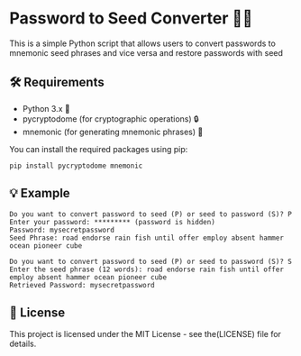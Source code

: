 # Password to Seed Converter 🌱🔑

This is a simple Python script that allows users to convert passwords to mnemonic seed phrases and vice versa and restore passwords with seed 

## 🛠️ Requirements
 
- Python 3.x 🐍
- pycryptodome (for cryptographic operations) 🔒
- mnemonic (for generating mnemonic phrases) 📝

You can install the required packages using pip:

```
pip install pycryptodome mnemonic
```

## 💡 Example

```
Do you want to convert password to seed (P) or seed to password (S)? P
Enter your password: ********* (password is hidden)
Password: mysecretpassword
Seed Phrase: road endorse rain fish until offer employ absent hammer ocean pioneer cube

Do you want to convert password to seed (P) or seed to password (S)? S
Enter the seed phrase (12 words): road endorse rain fish until offer employ absent hammer ocean pioneer cube
Retrieved Password: mysecretpassword
```

## 📄 License

This project is licensed under the MIT License - see the(LICENSE) file for details.
